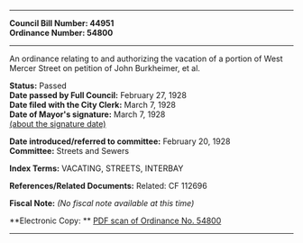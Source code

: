 * * * * *  
  
**Council Bill Number: [](#h0)[](#h2)44951**   
**Ordinance Number: 54800**  
  
* * * * *  
  
An ordinance relating to and authorizing the vacation of a portion of West Mercer Street on petition of John Burkheimer, et al.  
  
**Status:** Passed   
**Date passed by Full Council:** February 27, 1928   
**Date filed with the City Clerk:** March 7, 1928   
**Date of Mayor's signature:** March 7, 1928   
[(about the signature date)](/~public/approvaldate.htm)   
  
  
**Date introduced/referred to committee:** February 20, 1928   
**Committee:** Streets and Sewers   
  
**Index Terms:** VACATING, STREETS, INTERBAY  
  
**References/Related Documents:** Related: CF 112696  
  
**Fiscal Note:** *(No fiscal note available at this time)*  
  
**Electronic Copy: ** [PDF scan of Ordinance No. 54800](/~archives/Ordinances/Ord_54800.pdf)  
  
* * * * *  
